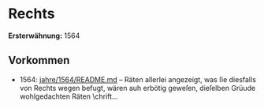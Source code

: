 # Rechts

**Ersterwähnung:** 1564

## Vorkommen
- 1564: [jahre/1564/README.md](../jahre/1564/README.md) – Räten
allerlei angezeigt, was ſie diesfalls von Rechts wegen
befugt, wären auh erbötig geweſen, dieſelben Grüude
wohlgedachten Räten \chrift...
